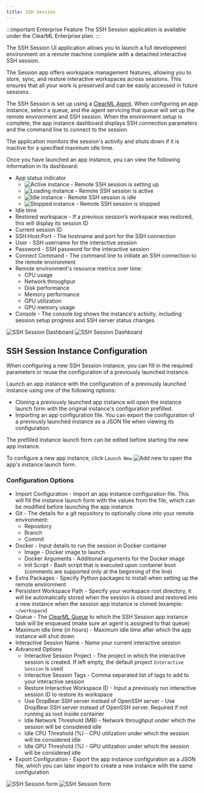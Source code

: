 ```yaml
---
title: SSH Session 
---
```


:::important Enterprise Feature
The SSH Session application is available under the ClearML Enterprise plan.
:::

The SSH Session UI application allows you to launch a full development environment on a remote machine complete with 
a detached interactive SSH session. 

The Session app offers workspace management features, allowing you to store, sync, and restore interactive workspaces 
across sessions. This ensures that all your work is preserved and can be easily accessed in future sessions.

The SSH Session is set up using a [ClearML Agent](../../clearml_agent.md). When configuring an app instance, select a 
queue, and the agent servicing that queue will set up the remote environment and SSH session. When the environment setup is 
complete, the app instance dashboard displays SSH connection parameters and the command line to connect to the session.

The application monitors the session's activity and shuts down if it is inactive for a specified maximum idle time.

Once you have launched an app instance, you can view the following information in its dashboard:

* App status indicator
  * <img src="/docs/latest/icons/ico-ssh-loading.svg" alt="Active instance" className="icon size-lg space-sm" /> - Remote SSH session is setting up
  * <img src="/docs/latest/icons/ico-ssh-active.svg" alt="Loading instance" className="icon size-lg space-sm" /> - Remote SSH session is active
  * <img src="/docs/latest/icons/ico-ssh-idle.svg" alt="Idle instance" className="icon size-lg space-sm" /> - Remote SSH session is idle
  * <img src="/docs/latest/icons/ico-ssh-stopped.svg" alt="Stopped instance" className="icon size-lg space-sm" /> - Remote SSH session is stopped
* Idle time
* Restored workspace - If a previous session’s workspace was restored, this will display its session ID
* Current session ID
* SSH:Host:Port - The hostname and port for the SSH connection
* User - SSH username for the interactive session
* Password -  SSH password for the interactive session
* Connect Command - The command line to initiate an SSH connection to the remote environment
* Remote environment's resource metrics over time:
  * CPU usage 
  * Network throughput 
  * Disk performance 
  * Memory performance 
  * GPU utilization 
  * GPU memory usage 
* Console - The console log shows the instance's activity, including session setup progress and SSH server status changes

![SSH Session Dashboard](../../img/apps_ssh_session_dashboard.png#light-mode-only)
![SSH Session Dashboard](../../img/apps_ssh_session_dashboard_dark.png#dark-mode-only)

## SSH Session Instance Configuration

When configuring a new SSH Session instance, you can fill in the required parameters or reuse the configuration of 
a previously launched instance.  

Launch an app instance with the configuration of a previously launched instance using one of the following options:
* Cloning a previously launched app instance will open the instance launch form with the original instance's 
configuration prefilled.
* Importing an app configuration file. You can export the configuration of a previously launched instance as a JSON file 
when viewing its configuration.

The prefilled instance launch form can be edited before starting the new app instance. 

To configure a new app instance, click `Launch New` <img src="/docs/latest/icons/ico-add.svg" alt="Add new" className="icon size-md space-sm" /> 
to open the app's instance launch form.


### Configuration Options 
* Import Configuration - Import an app instance configuration file. This will fill the instance launch form with the 
values from the file, which can be modified before launching the app instance
* Git - The details for a git repository to optionally clone into your remote environment:
  * Repository
  * Branch
  * Commit
* Docker - Input details to run the session in Docker container
  * Image - Docker image to launch
  * Docker Arguments - Additional arguments for the Docker image
  * Init Script - Bash script that is executed upon container boot (comments are supported only at the beginning of the 
  line)
* Extra Packages - Specify Python packages to install when setting up the remote environment
* Persistent Workspace Path - Specify your workspace root directory, it will be automatically stored when the session is 
closed and restored into a new instance when the session app instance is cloned (example: `~/workspace`)
* Queue - The [ClearML Queue](../../fundamentals/agents_and_queues.md#what-is-a-queue) to which the SSH Session app 
  instance task will be enqueued (make sure an agent is assigned to that queue)
* Maximum idle time (in hours) - Maximum idle time after which the app instance will shut down
* Interactive Session Name - Name your current interactive session
* Advanced Options
  * Interactive Session Project - The project in which the interactive session is created.  If left empty, the default 
  project  `Interactive Session` is used
  * Interactive Session Tags - Comma separated list of tags to add to your interactive session
  * Restore Interactive Workspace ID - Input a previously run interactive session ID to restore its workspace
  * Use DropBear SSH server instead of OpenSSH server - Use DropBear SSH server instead of OpenSSH server. Required if 
  not running as root inside container
  * Idle Network Threshold (MB) - Network throughput under which the session will be considered idle
  * Idle CPU Threshold (%) - CPU utilization under which the session will be considered idle
  * Idle GPU Threshold (%) - GPU utilization under which the session will be considered idle
* Export Configuration - Export the app instance configuration as a JSON file, which you can later import to create a 
new instance with the same configuration

![SSH Session form](../../img/apps_ssh_session_wizard.png#light-mode-only)
![SSH Session form](../../img/apps_ssh_session_wizard_dark.png#dark-mode-only)